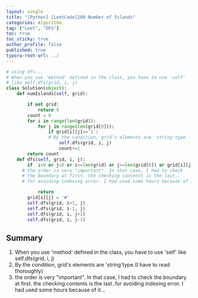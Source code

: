 ```yaml
---
layout: single
title: "[Python] [LeetCode]200 Number of Islands"
categories: Algorithm
tag: ["Leet", "DFS"]
toc: true
toc_sticky: true
author_profile: false
published: true
typora-root-url: ../
---
```


```python
# using dfs...
# When you use 'method' defined in the class, you have to use 'self'
# like self.dfs(grid, i, j)
class Solution(object):
    def numIslands(self, grid):

        if not grid:
            return 0
        count = 0
        for i in range(len(grid)):
            for j in range(len(grid[0])):
                if grid[i][j]=='1':
                # By the condition, grid's elements are 'string'type.
                    self.dfs(grid, i, j)
                    count+=1
        return count
    def dfs(self, grid, i, j):
        if  i<0 or j<0 or i>=len(grid) or j>=len(grid[0]) or grid[i][j]!='1':
      # the order is very "important". In that case, I had to check
      # the boundary at first. the checking contents is the last..
      # for avoiding indexing error. I had used some hours because of it...

            return
        grid[i][j] = '#'
        self.dfs(grid, i+1, j)
        self.dfs(grid, i-1, j)
        self.dfs(grid, i, j+1)
        self.dfs(grid, i, j-1)
```

## Summary  

1. When you use 'method' defined in the class, you have to use 'self' like self.dfs(grid, i, j)
2. By the condition, grid's elements are 'string'type.(I have to read thoroughly)
3. the order is very "important". In that case, I had to check the boundary at first. the checking contents is the last..for avoiding indexing error. I had used some hours because of it...
